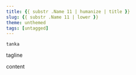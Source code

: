 ```yaml
---
title: {{ substr .Name 11 | humanize | title }}
slug: {{ substr .Name 11 | lower }}
theme: unthemed
tags: [untagged]
---
```


```
tanka
```

tagline

<!--more-->

content
